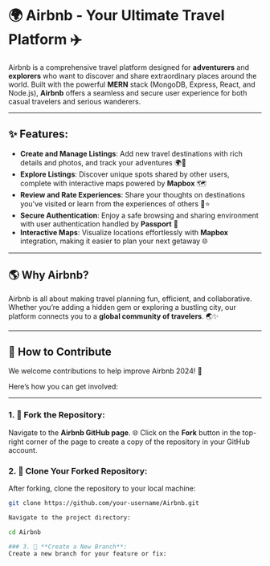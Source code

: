 # 🌍 **Airbnb** - Your Ultimate Travel Platform ✈️

Airbnb is a comprehensive travel platform designed for **adventurers** and **explorers** who want to discover and share extraordinary places around the world. Built with the powerful **MERN** stack (MongoDB, Express, React, and Node.js), **Airbnb** offers a seamless and secure user experience for both casual travelers and serious wanderers.

---

## ✨ **Features**:

- **Create and Manage Listings**: Add new travel destinations with rich details and photos, and track your adventures 🌍📸
- **Explore Listings**: Discover unique spots shared by other users, complete with interactive maps powered by **Mapbox** 🗺️
- **Review and Rate Experiences**: Share your thoughts on destinations you've visited or learn from the experiences of others 📝⭐
- **Secure Authentication**: Enjoy a safe browsing and sharing environment with user authentication handled by **Passport** 🔐
- **Interactive Maps**: Visualize locations effortlessly with **Mapbox** integration, making it easier to plan your next getaway 🌐

---

## 🌎 **Why Airbnb?**

Airbnb is all about making travel planning fun, efficient, and collaborative. Whether you’re adding a hidden gem or exploring a bustling city, our platform connects you to a **global community of travelers**. 🌏✨

---

## 🤝 **How to Contribute**

We welcome contributions to help improve Airbnb 2024! 🚀

Here’s how you can get involved:

---

### 1. 🍴 **Fork the Repository**:
Navigate to the **Airbnb GitHub page**. 🌐 Click on the **Fork** button in the top-right corner of the page to create a copy of the repository in your GitHub account.

### 2. 🔄 **Clone Your Forked Repository**:
After forking, clone the repository to your local machine:
```bash
git clone https://github.com/your-username/Airbnb.git

Navigate to the project directory:

cd Airbnb

### 3. 🌿 **Create a New Branch**:
Create a new branch for your feature or fix:
